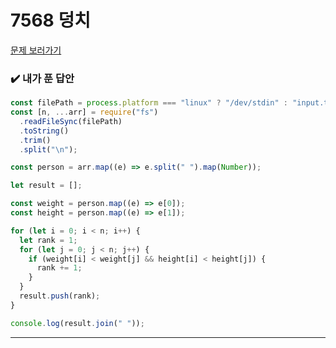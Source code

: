 # 7568 덩치

[문제 보러가기](https://www.acmicpc.net/problem/7568)

### :heavy_check_mark: 내가 푼 답안

```javascript
const filePath = process.platform === "linux" ? "/dev/stdin" : "input.txt";
const [n, ...arr] = require("fs")
  .readFileSync(filePath)
  .toString()
  .trim()
  .split("\n");

const person = arr.map((e) => e.split(" ").map(Number));

let result = [];

const weight = person.map((e) => e[0]);
const height = person.map((e) => e[1]);

for (let i = 0; i < n; i++) {
  let rank = 1;
  for (let j = 0; j < n; j++) {
    if (weight[i] < weight[j] && height[i] < height[j]) {
      rank += 1;
    }
  }
  result.push(rank);
}

console.log(result.join(" "));
```

<hr/>
